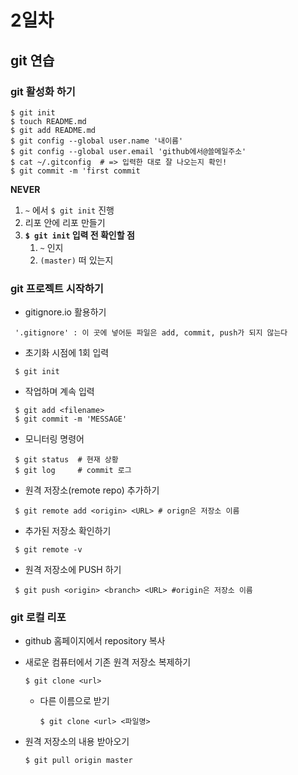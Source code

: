 # 2일차

## git 연습

### git 활성화 하기

```
$ git init
$ touch README.md
$ git add README.md
$ git config --global user.name '내이름'
$ git config --global user.email 'github에서@쓸메일주소'
$ cat ~/.gitconfig  # => 입력한 대로 잘 나오는지 확인!
$ git commit -m 'first commit
```

**NEVER**

1. `~` 에서 `$ git init` 진행
2. 리포 안에 리포 만들기
3. **`$ git init` 입력 전 확인할 점**
   1. `~` 인지
   2. `(master)` 떠 있는지

### git 프로젝트 시작하기

- gitignore.io 활용하기

```
 '.gitignore' : 이 곳에 넣어둔 파일은 add, commit, push가 되지 않는다
```

- 초기화 시점에 1회 입력
```
 $ git init 
```

- 작업하며 계속 입력

```
 $ git add <filename>
 $ git commit -m 'MESSAGE'
```

- 모니터링 명령어

```
 $ git status  # 현재 상황
 $ git log     # commit 로그 
```

- 원격 저장소(remote repo) 추가하기
```
 $ git remote add <origin> <URL> # orign은 저장소 이름
```

- 추가된 저장소 확인하기
``` 
 $ git remote -v
```


- 원격 저장소에 PUSH 하기
```
 $ git push <origin> <branch> <URL> #origin은 저장소 이름
```



### git 로컬 리포 

- github 홈페이지에서 repository 복사

- 새로운 컴퓨터에서 기존 원격 저장소 복제하기

  ```
  $ git clone <url>
  ```

  - 다른 이름으로 받기

    ```
    $ git clone <url> <파일명>
    ```

- 원격 저장소의 내용 받아오기

  ```
  $ git pull origin master
  ```



  

  

